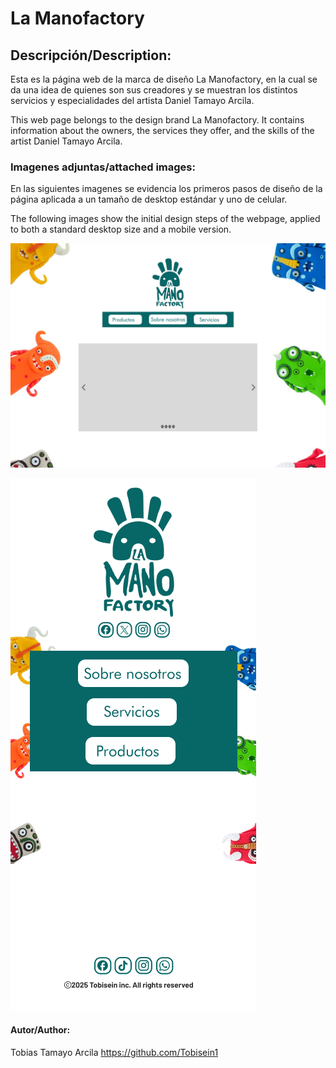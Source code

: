 # La Manofactory

## Descripción/Description:

Esta es la página web de la marca de diseño La Manofactory, en la cual se da una idea de quienes son sus creadores y se muestran los distintos servicios y especialidades del artista Daniel Tamayo Arcila.

This web page belongs to the design brand La Manofactory. It contains information about the owners, the services they offer, and the skills of the artist Daniel Tamayo Arcila.

### Imagenes adjuntas/attached images:

En las siguientes imagenes se evidencia los primeros pasos de diseño de la página aplicada a un tamaño de desktop estándar y uno de celular.

The following images show the initial design steps of the webpage, applied to both a standard desktop size and a mobile version.

![Desktop Lamanofactory](./assets/desktopLamanofactory.png)

![Smartphone Lamandofactory](./assets/smartphoneLamanofactory.png)

#### Autor/Author:

Tobias Tamayo Arcila
https://github.com/Tobisein1
